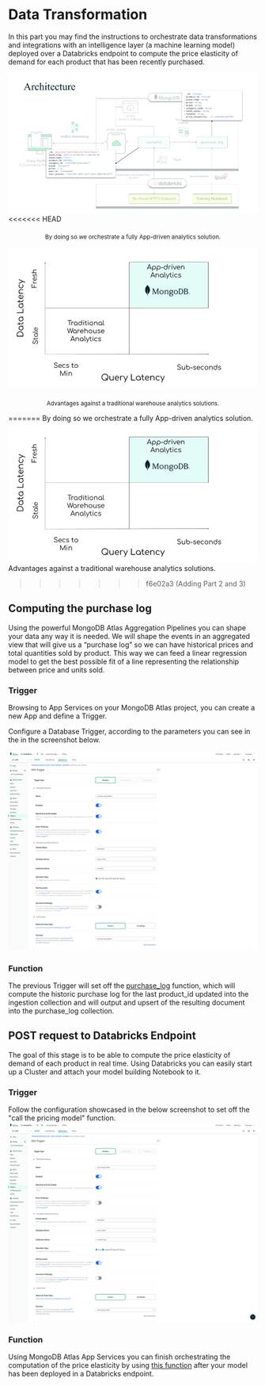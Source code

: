 # Data Transformation
In this part you may find the instructions to orchestrate data transformations and integrations with an intelligence layer (a machine learning model) deployed over a Databricks endpoint to compute the price elasticity of demand for each product that has been recently purchased. 

![image](https://github.com/mongodb-industry-solutions/Real-Time-Pricing/blob/main/media/images/data-transformation.png)
<<<<<<< HEAD

<p align="center">
<sub>
By doing so we orchestrate a fully App-driven analytics solution.
</sub>
</p>

![image](https://github.com/mongodb-industry-solutions/Real-Time-Pricing/blob/main/media/images/app-driven-vs-traditional-analytics.jpg)

<p align="center">
<sub>
Advantages against a traditional warehouse analytics solutions.
</sub>
</p>

=======
By doing so we orchestrate a fully App-driven analytics solution.
![image](media/images/app-driven-vs-traditional-analytics.jpg)
Advantages against a traditional warehouse analytics solutions.
>>>>>>> f6e02a3 (Adding Part 2 and 3)

## Computing the purchase log
Using the powerful MongoDB Atlas Aggregation Pipelines you can shape your data any way it is needed. We will shape the events in an aggregated view that will give us a “purchase log” so we can have historical prices and total quantities sold by product. This way we can feed a linear regression model to get the best possible fit of a line representing the relationship between price and units sold.

### Trigger
Browsing to App Services on your MongoDB Atlas project, you can create a new App and define a Trigger. 

Configure a Database Trigger, according to the parameters you can see in the in the screenshot below.

![image](https://github.com/mongodb-industry-solutions/Real-Time-Pricing/blob/main/media/images/purchase-log-trigger.png)

### Function
The previous Trigger will set off the [purchase_log](Part-2-dataTransformation/purchaseLog.js) function, which will compute the historic purchase log for the last product_id updated into the ingestion collection and will output and upsert of the resulting document into the purchase_log collection.

## POST request to Databricks Endpoint
The goal of this stage is to be able to compute the price elasticity of demand of each product in real time. Using Databricks you can easily start up a Cluster and attach your model building Notebook to it.



### Trigger
Follow the configuration showcased in the below screenshot to set off the "call the pricing model" function.
![image](https://github.com/mongodb-industry-solutions/Real-Time-Pricing/blob/main/media/images/call-pricing-model-trigger.png)

### Function
Using MongoDB Atlas App Services you can finish orchestrating the computation of the price elasticity by using [this function](https://github.com/mongodb-industry-solutions/Real-Time-Pricing/blob/main/Part-2-dataTransformation/call-pricing-model.js#L10) after your model has been deployed in a Databricks endpoint. 
